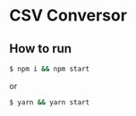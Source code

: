# CSV Conversor

## How to run

```bash
$ npm i && npm start
```

or

```bash
$ yarn && yarn start
```
